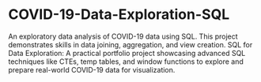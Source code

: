 # COVID-19-Data-Exploration-SQL
An exploratory data analysis of COVID-19 data using SQL. This project demonstrates skills in data joining, aggregation, and view creation.  SQL for Data Exploration: A practical portfolio project showcasing advanced SQL techniques like CTEs, temp tables, and window functions to explore and prepare real-world COVID-19 data for visualization.
